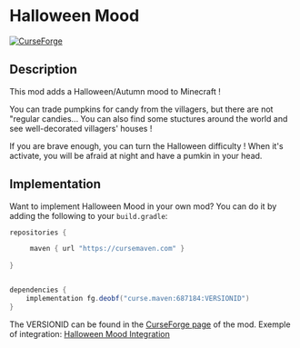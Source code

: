 # Halloween Mood

[![CurseForge](http://cf.way2muchnoise.eu/full_687184_downloads.svg)](https://www.curseforge.com/minecraft/mc-mods/halloween_mood)


## Description
This mod adds a Halloween/Autumn mood to Minecraft !

You can trade pumpkins for candy from the villagers, but there are not "regular candies...
You can also find some stuctures around the world and see well-decorated villagers' houses !

If you are brave enough, you can turn the Halloween difficulty !
When it's activate, you will be afraid at night and have a pumkin in your head.


## Implementation
Want to implement Halloween Mood in your own mod? You can do it by adding the following to your `build.gradle`:

```gradle
repositories {

     maven { url "https://cursemaven.com" }
     
}


dependencies {
    implementation fg.deobf("curse.maven:687184:VERSIONID") 
}
```
The VERSIONID can be found in the [CurseForge page](https://www.curseforge.com/minecraft/mc-mods/halloween-mood/files) of the mod.
Exemple of integration: [Halloween Mood Integration](https://github.com/TathanDev/HalloweenMood/wiki)